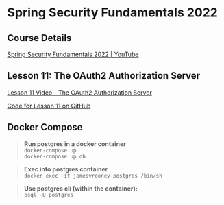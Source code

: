# Spring Security Fundamentals 2022

## Course Details
[Spring Security Fundamentals 2022 | YouTube](https://www.youtube.com/playlist?list=PLEocw3gLFc8X_a8hGWGaBnSkPFJmbb8QP)

## Lesson 11: The OAuth2 Authorization Server
[Lesson 11 Video - The OAuth2 Authorization Server](https://www.youtube.com/watch?v=asAUMpEcdXw&list=PLEocw3gLFc8X_a8hGWGaBnSkPFJmbb8QP&index=10)

[Code for Lesson 11 on GitHub](https://github.com/lspil/youtubechannel/tree/master/ss_2022_c11_e1)

## Docker Compose
>**Run postgres in a docker container**  
`docker-compose up`  
`docker-compose up db`

>**Exec into postgres container**  
`docker exec -it jamesvrooney-postgres /bin/sh`

>**Use postgres cli (within the container):**  
`psql -U postgres`
